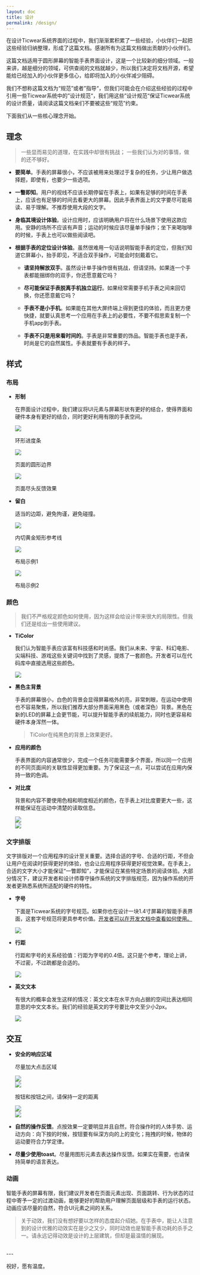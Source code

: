 ```yaml
---
layout: doc
title: 设计
permalink: /design/
---
```


在设计Ticwear系统界面的过程中，我们渐渐累积累了一些经验，小伙伴们一起把这些经验归纳整理，形成了这篇文档。感谢所有为这篇文档做出贡献的小伙伴们。

这篇文档适用于圆形屏幕的智能手表界面设计，这是一个比较新的细分领域。一般来讲，越是细分的领域，可供查阅的文档就越少，所以我们决定将文档开源，希望能给已经加入的小伙伴更多信心，给即将加入的小伙伴减少阻碍。

我们不想称这篇文档为“规范”或者”指导“，但我们可能会在介绍这些经验的过程中引用一些Ticwear系统中的”设计规范“，我们用这些”设计规范“保证Ticwear系统的设计质量，请阅读这篇文档亲们不要被这些“规范”约束。

下面我们从一些核心理念开始。

## 理念

> 一些显而易见的道理，在实践中却很有挑战；
> 一些我们认为对的事情，做的还不够好。

- **要简单**。手表的屏幕很小，不应该被用来处理过于复杂的任务，少让用户做选择题，即使有，也要少一些选项。

- **一瞥即知**。用户的视线不应该长期停留在手表上，如果有足够的时间在手表上，应该也有足够的时间去看更大的屏幕。因此手表界面上的文字要尽可能易读、易于理解。不推荐使用大段的文字。

- **身临其境设计体验**。设计应用时，应该明确用户将在什么场景下使用这款应用。安静的场所不应该有声音；运动的时候应该尽量单手操作；坐下来喝咖啡的时候，手表上也可以做些阅读吧。

- **根据手表的定位设计体验**。虽然很难用一句话说明智能手表的定位，但我们知道它屏幕小，抬手即见，不适合双手操作，可能会时刻戴着它。

  - **请坚持解放双手**。虽然设计单手操作很有挑战，但请坚持。如果连一个手表都能捆绑你的双手，你还愿意戴它吗？

  - **尽可能保证手表脱离手机独立运行**。如果经常需要手机手表之间来回切换，你还愿意戴它吗？

  - **手表不是小手机**。如果能在其他大屏终端上得到更佳的体验，而且更方便快捷，就要认真思考一个应用在手表上的必要性，不要不假思索复制一个手机app到手表。

  - **手表不只是用来看时间的**。手表是非常重要的饰品。智能手表也是手表，时尚是它的自然属性。手表就要有手表的样子。

## 样式

### 布局

- **形制**

  在界面设计过程中，我们建议将UI元素与屏幕形状有更好的结合，使得界面和硬件本身有更好的结合，同时更好利用有限的手表空间。

  <div class="row">
  <div class="col-third" markdown="1">
  <img src="res/circle_progress_bar.png">
  <p>环形进度条</p>
  </div>
  <div class="col-third" markdown="1">
  <img src="res/page_boundary.png">
  <p>页面的圆形边界</p>
  </div>
  <div class="col-third" markdown="1">
  <img src="res/page_ending.png">
  <p>页面尽头反馈效果</p>
  </div>
  </div>



- **留白**

  适当的边距，避免拘谨，避免碰撞。

  <div class="row">
  <div class="col-third" markdown="1">
  <img src="res/guideline.png">
  <p>内切黄金矩形参考线</p>
  </div>
  <div class="col-third" markdown="1">
  <img src="res/layout_example1.png">
  <p>布局示例1</p>
  </div>
  <div class="col-third" markdown="1">
  <img src="res/layout_example2.png">
  <p>布局示例2</p>
  </div>
  </div>



### 颜色

> 我们不严格规定颜色如何使用，因为这样会给设计带来很大的局限性。但我们还是给出一些使用建议。

- **TiColor**

  我们认为智能手表应该富有科技感和时尚感。我们从未来、宇宙、科幻电影、尖端科技、游戏这些关键词中找到了灵感，提炼了一套颜色。开发者可以在代码库中直接选用这些颜色。
  <div class="row">
  <div class="col-full">
  <img src="res/ticolor.png">
  </div>
  </div>

- **黑色主背景**

  手表的屏幕很小，白色的背景会显得屏幕格外的亮，非常刺眼，在运动中使用也不容易聚焦，所以我们推荐大部分界面采用黑色（或者深色）背景。黑色在新的LED的屏幕上会更节能，可以提升智能手表的续航能力，同时也更容易和硬件本身浑然一体。

  > TiColor在纯黑色的背景上效果更好。
  

- **应用的颜色**

  手表界面的内容通常很少，完成一个任务可能需要多个界面，所以同一个应用的不同页面间的关联性显得更加重要。为了保证这一点，可以尝试在应用内保持一致的色调。

- **对比度**

  背景和内容不要使用色相和明度相近的颜色，在手表上对比度要更大一些，这样能保证在运动中清楚的读取信息。

  <div class="row">
  <div class="col-half" markdown="1">
  <img src="res/contrast_wrong.png">
  </div>
  <div class="col-half" markdown="1">
  <img src="res/contrast_right.png">
  </div>
  </div>



### 文字排版

文字排版对一个应用程序的设计至关重要。选择合适的字号、合适的行距，不但会让用户在阅读时获得更好的体验，也会让应用程序获得更好视觉效果。在手表上，合适的文字大小才能保证“一瞥即知”，才能保证在某些特定场景的阅读体验。大部分情况下，建议开发者和设计师尊守操作系统的文字排版规范，因为操作系统的开发者更熟悉系统所适配的硬件的特性。

- **字号**

  下面是Ticwear系统的字号规范。如果你也在设计一块1.4寸屏幕的智能手表界面，这套字号规范将更具参考价值。<a href="../doc/#style-and-theme">开发者可以在开发文档中查看如何使用。</a>

  <div class="row">
  <div class="col-full">
  <img src="res/fontsize.png">
  </div>
  </div>
  
- **行距**

  <div class="row">
  <p class="col s12 m5">
  行距和字号的关系经验值：行距为字号的0.4倍。这只是个参考，理论上讲，不过密，不过疏都是合适的。
  </p>
  <img class="col s12 m5 push-m1" src="res/line_spacing.png">
  </div>


- **英文文本**

  <div class="row">
  <p class="col s12 m5">
  有很大的概率会发生这样的情况：英文文本在水平方向占据的空间比表达相同意思的中文文本长。我们的经验是英文的字号要比中文至少小2px。</p>
  <img class="col s12 m6 push-m1" src="res/enfontsize.png">
  </div>



## 交互

- **安全的响应区域**

  尽量加大点击区域

  <div class="row">
  <div class="col-half" markdown="1">
  <img src="res/responsezone_wrong.png">
  </div>
  <div class="col-half" markdown="1">
  <img src="res/responsezone_right.png">
  </div>
  </div>

  按钮和按钮之间，请保持一定的距离

  <div class="row">
  <div class="col-half" markdown="1">
  <img src="res/btnspacing_wrong.png">
  </div>
  <div class="col-half" markdown="1">
  <img src="res/btnspacing_right.png">
  </div>
  </div>

 <!-- 手表屏幕寸土寸金，巧妙运用空间 -->


- **自然的操作反馈**。点按效果一定要明显并且自然，符合操作时的人体手势、运动方向：向下按的时候，按钮要有纵深方向的上的变化；拖拽的时候，物体的运动要符合力学定律。

- **尽量少使用toast**。尽量用图形元素去表达操作反馈。如果实在需要，也请保持简单的语言表达。



### 动画

智能手表的屏幕有限，我们建议开发者在页面元素出现、页面跳转、行为状态的过程中寄予一定的过渡动画，能够更好的帮助用户理解页面层级和手表的运行状态。动画应该尽量的自然，符合UI元素之间的关系。

> 关于动效，我们没有想好要以怎样的态度起介绍她。在手表中，能让人注意到的设计优雅的动效实在是少之又少，同时动效也是智能手表功耗的杀手之一。请永远记得动效是设计的上层建筑，但却是最温情的展现。

<br>
---

祝好，愿有温度。


